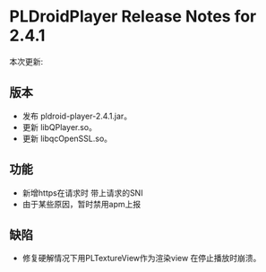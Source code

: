 # PLDroidPlayer Release Notes for 2.4.1

本次更新:


## 版本

- 发布 pldroid-player-2.4.1.jar。
- 更新 libQPlayer.so。
- 更新 libqcOpenSSL.so。

## 功能
- 新增https在请求时 带上请求的SNI
- 由于某些原因，暂时禁用apm上报

## 缺陷

- 修复硬解情况下用PLTextureView作为渲染view 在停止播放时崩溃。